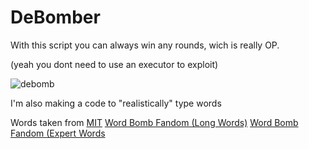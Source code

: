 # DeBomber
With this script you can always win any rounds, wich is really OP.

(yeah you dont need to use an executor to exploit)

![debomb](https://user-images.githubusercontent.com/53323309/122628811-02ee5d80-d0eb-11eb-9146-15f5fa2c3edd.gif)

I'm also making a code to "realistically" type words

Words taken from
[MIT](https://www.mit.edu/~ecprice/wordlist.10000)
[Word Bomb Fandom (Long Words)](https://wordbombroblox.fandom.com/wiki/List_of_long_words)
[Word Bomb Fandom (Expert Words](https://wordbombroblox.fandom.com/wiki/List_of_expert_words)
